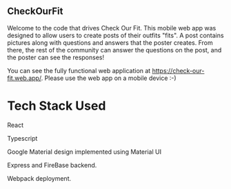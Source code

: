 ## CheckOurFit

Welcome to the code that drives Check Our Fit. This mobile web app was designed to allow users to create posts of their outfits "fits". A post contains pictures along with questions and answers that the poster creates. From there, the rest of the community can answer the questions on the post, and the poster can see the responses!

You can see the fully functional web application at https://check-our-fit.web.app/. Please use the web app on a mobile device :-)

# Tech Stack Used
React

Typescript

Google Material design implemented using Material UI

Express and FireBase backend.

Webpack deployment.
